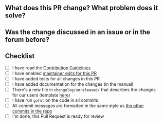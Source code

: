 

<!--
Thank you very much for contributing code or documentation to restic! Please
fill out the following questions to make it easier for us to review your
changes.

You do not need to check all the boxes below all at once, feel free to take
your time and add more commits. If you're done and ready for review, please
check the last box.
-->

What does this PR change? What problem does it solve?
-----------------------------------------------------

<!--
Describe the changes and their purpose here, as detailed as needed.
-->

Was the change discussed in an issue or in the forum before?
------------------------------------------------------------

<!--
Link issues and relevant forum posts here.

If this PR resolves an issue on GitHub, use "Closes #1234" so that the issue
is closed automatically when this PR is merged.
-->

Checklist
---------

- [ ] I have read the [Contribution Guidelines](https://github.com/restic/restic/blob/master/CONTRIBUTING.md#providing-patches)
- [ ] I have enabled [maintainer edits for this PR](https://help.github.com/en/github/collaborating-with-issues-and-pull-requests/allowing-changes-to-a-pull-request-branch-created-from-a-fork)
- [ ] I have added tests for all changes in this PR
- [ ] I have added documentation for the changes (in the manual)
- [ ] There's a new file in `changelog/unreleased/` that describes the changes for our users (template [here](https://github.com/restic/restic/blob/master/changelog/TEMPLATE))
- [ ] I have run `gofmt` on the code in all commits
- [ ] All commit messages are formatted in the same style as [the other commits in the repo](https://github.com/restic/restic/blob/master/CONTRIBUTING.md#git-commits)
- [ ] I'm done, this Pull Request is ready for review
